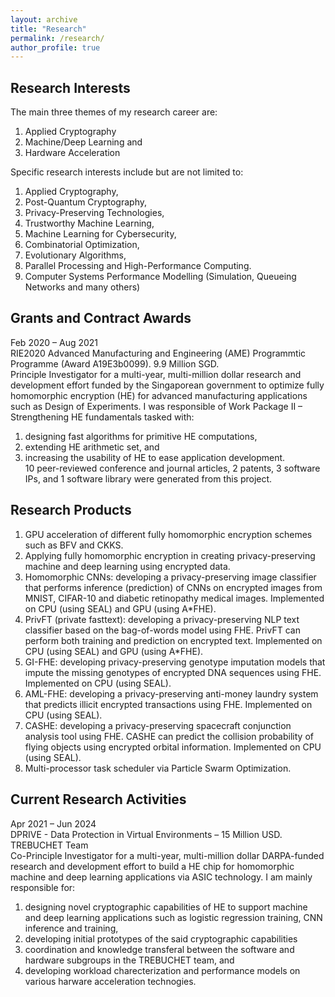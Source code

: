 ```yaml
---
layout: archive
title: "Research"
permalink: /research/
author_profile: true
---
```


## Research Interests

The main three themes of my research career are: 
1. Applied Cryptography 
2. Machine/Deep Learning and 
3. Hardware Acceleration

Specific research interests include but are not limited to: 
1. Applied Cryptography, 
2. Post-Quantum Cryptography, 
3. Privacy-Preserving Technologies, 
4. Trustworthy Machine Learning, 
5. Machine Learning for Cybersecurity, 
6. Combinatorial Optimization, 
7. Evolutionary Algorithms, 
8. Parallel Processing and High-Performance Computing. 
9. Computer Systems Performance Modelling (Simulation, Queueing Networks and many others) 

## Grants and Contract Awards

Feb 2020 – Aug 2021  
RIE2020 Advanced Manufacturing and Engineering (AME) Programmtic Programme  (Award A19E3b0099). 9.9 Million SGD.  
Principle Investigator for a multi-year, multi-million dollar research and development effort funded by the Singaporean government to optimize fully homomorphic encryption (HE) for advanced manufacturing applications such as Design of Experiments. I was responsible of Work Package II – Strengthening HE fundamentals tasked with: 
1. designing fast algorithms for primitive HE computations, 
2. extending HE arithmetic set, and 
3. increasing the usability of HE to ease application development.  
10 peer-reviewed conference and journal articles, 2 patents, 3 software IPs, and 1 software library were generated from this project.

## Research Products

1. GPU acceleration of different fully homomorphic encryption schemes such as BFV and CKKS.
2. Applying fully homomorphic encryption in creating privacy-preserving machine and deep learning using encrypted data.
3. Homomorphic CNNs: developing a privacy-preserving image classifier that performs inference (prediction) of CNNs on encrypted images from MNIST, CIFAR-10 and diabetic retinopathy medical images. Implemented on CPU (using SEAL) and GPU (using A*FHE).
4. PrivFT (private fasttext): developing a privacy-preserving NLP text classifier based on the bag-of-words model using FHE. PrivFT can perform both training and prediction on encrypted text. Implemented on CPU (using SEAL) and GPU (using A*FHE).
5. GI-FHE: developing privacy-preserving genotype imputation models that impute the missing genotypes of encrypted DNA sequences using FHE. Implemented on CPU (using SEAL).
6. AML-FHE: developing a privacy-preserving anti-money laundry system that predicts illicit encrypted transactions using FHE. Implemented on CPU (using SEAL).
7. CASHE: developing a privacy-preserving spacecraft conjunction analysis tool using FHE. CASHE can predict the collision probability of flying objects using encrypted orbital information. Implemented on CPU (using SEAL).
8. Multi-processor task scheduler via Particle Swarm Optimization. 

## Current Research Activities

Apr 2021 – Jun 2024  
DPRIVE - Data Protection in Virtual Environments – 15 Million USD. TREBUCHET Team  
Co-Principle Investigator for a multi-year, multi-million dollar DARPA-funded research and development effort to build a HE chip for homomorphic machine and deep learning applications via ASIC technology. I am mainly responsible for:
1. designing novel cryptographic capabilities of HE to support machine and deep learning applications such as logistic regression training, CNN inference and training, 
2. developing initial prototypes of the said cryptographic capabilities
3. coordination and knowledge transferal between the software and hardware subgroups in the TREBUCHET team, and 
4. developing workload charecterization and performance models on various harware acceleration technogies.

